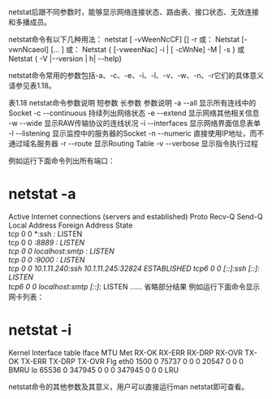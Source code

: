 
netstat后跟不同参数时，能够显示网络连接状态、路由表、接口状态、无效连接和多播成员。
 
netstat命令有以下几种用法：
netstat  [ -vWeenNcCF] [<AF>]  -r 或：
Netstat [-vwnNcaeol] [<Socket>... ] 或：
Netstat { [-vweenNac] -i |  [ -cWnNe] -M | -s } 或
Netstat { -V |--version | h| --help}
 
netstat命令常用的参数包括-a、-c、-e、-i、-l、-v、-w、-n、-r它们的具体意义请参见表1.18。
 
表1.18 netstat命令参数说明
短参数
长参数
参数说明
-a
--all
显示所有连线中的Socket
-c
--continuous 
持续列出网络状态
-e
--extend
显示网络其他相关信息
-w
--wide
显示RAW传输协议的连线状况
-i
--interfaces 
显示网络界面信息表单
-l
--listening 
显示监控中的服务器的Socket
-n
--numeric 
直接使用IP地址，而不通过域名服务器
-r
--route 
显示Routing Table
-v
--verbose 
显示指令执行过程
 
例如运行下面命令列出所有端口：
# netstat -a
Active Internet connections (servers and established)
Proto Recv-Q Send-Q Local Address           Foreign Address         	State      
tcp        0      0 *:ssh                   *:*                     	LISTEN     
tcp        0      0 *:8889                  *:*                     	LISTEN     
tcp        0      0 localhost:smtp          *:*                     	LISTEN     
tcp        0      0 *:9000                  *:*                     	LISTEN     
tcp        0      0 10.1.11.240:ssh         10.1.11.245:32824       	ESTABLISHED
tcp6       0      0 [::]:ssh                [::]:*                  	LISTEN     
tcp6       0      0 localhost:smtp          [::]:*                  	LISTEN 
......
省略部分结果
 	例如运行下面命令显示网卡列表：

# netstat -i
Kernel Interface table
Iface   MTU Met   RX-OK RX-ERR RX-DRP RX-OVR    TX-OK TX-ERR TX-DRP 	TX-OVR Flg
eth0       1500 0     75737      0      0 0         20547      0      0      	0 BMRU
lo        65536 0    347945      0      0 0        347945      0      0      	0 LRU
 
 
netstat命令的其他参数及其意义，用户可以直接运行man netstat即可查看。
